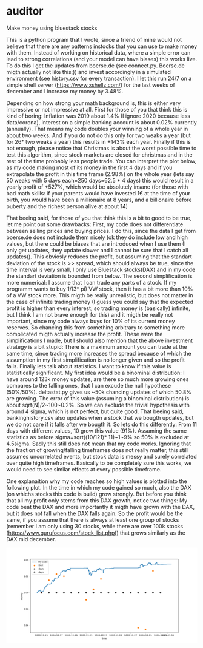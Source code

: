 # auditor
Make money using bluestack stocks

This is a python program that I wrote, since a friend of mine would not believe that there are any patterns instocks that you can use to make money with them. Instead of working on historical data, where a simple error can lead to strong correlations (and your model can have biases) this works live. To do this I get the updates from boerse.de (see connect.py. Boerse.de migth actually not like this;)) and invest accordingly in a simulated environment (see history.csv for every transaction). I let this run 24/7 on a simple shell server (https://www.xshellz.com/) for the last weeks of december and I increase my money by 3.48%.

Depending on how strong your math background is, this is either very impressive or not impressive at all. 
First for those of you that think this is kind of boring: Inflation was 2019 about 1.4% (I ignore 2020 because less data/corona), interest on a simple banking account is about 0.02% currently (annually). That means my code doubles your winning of a whole year in about two weeks. And if you do not do this only for two weaks a year (but for 26* two weaks a year) this results in +143% each year. Finally if this is not enough, please notice that Christmas is about the worst possible time to test this algorithm, since stock markets are closed for christmas and in the rest of the time probably less people trade. You can interpret the plot below, as my code making most of its money in the first 4 days and if you extrapolate the profit in this time frame (2.98%) on the whole year (lets say 50 weaks with 5 days each=250 days=62.5 * 4 days) this would result in a yearly profit of +527%, which would be absolutely insane (for those with bad math skills: if your parents would have invested 1€ at the time of your birth, you would have been a millionaire at 8 years, and a billionaire before puberty and the richest person alive at about 14)

That beeing said, for those of you that think this is a bit to good to be true, let me point out some drawbacks:
First, my code does not differentiate between selling prices and buying prices. I do this, since the data I get from boerse.de does not include them nicely (ok they do include low and high values, but there could be biases that are introduced when I use them (I only get updates, they update slower and I cannot be sure that I catch all updates)). This obviosly reduces the profit, but assuming that the standart deviation of the stock is >> spread, which should always be true, since the time interval is very small, I only use Bluestack stocks(DAX) and in my code the standart deviation is bounded from below.
The second simplification is more numerical: I assume that I can trade any parts of a stock. If my programm wants to buy 1/(3* pi) VW stock, then it has a bit more than 10% of a VW stock more. This migth be really unrealistic, but does not matter in the case of infinite trading money (I guess you could say that the expected profit is higher than every interest, so trading money is (basically) infinite, but I think I am not brave enough for this) and it migth be really not important, since my code always buys for 10% of its current money reserves. So chancing this from something arbitrary to something more complicated migth actually increase the profit.
These were the simplifications I made, but I should also mention that the above investment strategy is a bit stupid: There is a maximum amount you can trade at the same time, since trading more increases the spread because of which the assumption in my first simplification is no longer given and so the profit falls.
Finally lets talk about statistics. I want to know if this value is statistically significant.
My first idea would be a binominal distribution: I have around 123k money updates, are there so much more growing ones compares to the falling ones, that I can excude the null hypothese (50%/50%). deltastat.py gives us ~50k chancing updates of which 50.8% are growing. The error of this value (assuming a binominal distribution) is about sqrt(N)/2~100~0.2%. So we can exclude the trivial hypothesis with around 4 sigma, which is not perfect, but quite good. That beeing said, bankinghistory.csv also updates when a stock that we bougth updates, but we do not care if it falls after we bougth it.
So lets do this differently: From 11 days with different values, 10 grow this value (91%). Assuming the same statistics as before sigma=sqrt((10/121)* 11)~1~9% so 50% is excluded at 4.5sigma.
Sadly this still does not mean that my code works. Ignoring that the fraction of growing/falling timeframes does not really matter, this still assumes uncorrelated events, but stock data is messy and surely correlated over quite high timeframes. Basically to be completely sure this works, we would need to see similar effects at every possible timeframe.

One explanaition why my code reaches so high values is plotted into the following plot. In the time in which my code gained so much, also the DAX (on whichs stocks this code is build) grow strongly. But before you think that all my profit only stems from this DAX growth, notice two things: My code beat the DAX and more importantly it migth have grown with the DAX, but it does not fall when the DAX falls again. So the profit would be the same, if you assume that there is always at least one group of stocks (remember I am only using 30 stocks, while there are over 100k stocks (https://www.gurufocus.com/stock_list.php)) that grows similarly as the DAX mid december.






![](moneyovertime.png)
